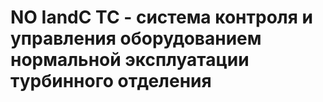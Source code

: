 # NO IandC TC - система контроля и управления оборудованием нормальной эксплуатации турбинного отделения

